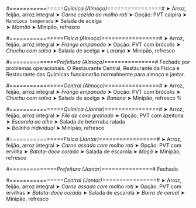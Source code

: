 
*#================Química (Almoço)================#*
➤ Arroz, feijão, arroz integral
➤ *Carne cozida ao molho roti*
➤ Opção: PVT caipira
➤ `Mandioca temperada`
➤ Salada de acelga   
➤ *Mamão*
➤ Minipão, refresco

*#================Física (Almoço)=================#*
➤ Arroz, feijão, arroz integral
➤ *Frango empanado*
➤ Opção: PVT com brócolis
➤ *Chuchu com salsa*
➤ Salada de acelga
➤ *Laranja*
➤ Minipão, refresco

*#==============Prefeitura (Almoço)===============#*
Fechado por problemas operacionais. O Restaurante Central, Restaurante da Física e Restaurante das Químicas funcionarão normalmente para almoço e jantar.

*#================Central (Almoço)================#*
➤ Arroz, feijão, arroz integral
➤ *Frango empanado*
➤ Opção: PVT com brócolis
➤ *Chuchu com salsa*
➤ Salada de acelga
➤ *Banana*
➤ Minipão, refresco
%

*#================Química (Jantar)================#*
➤ Arroz, feijão, arroz integral
➤ *Filé de coxa grelhado*
➤ Opção: PVT com azeitona    
➤ *Escarola ao alho*
➤ Salada de beterraba ralada       
➤ *Bolinho individual*
➤ Minipão, refresco

*#================Física (Jantar)=================#*
➤ Arroz, feijão, arroz integral
➤ *Carne assada com molho roti*
➤ Opção: PVT com ervilha
➤ *Batata-doce corada*
➤ Salada de escarola
➤ *Maçã*
➤ Minipão, refresco

*#==============Prefeitura (Jantar)===============#*
Fechado

*#================Central (Jantar)================#*
➤ Arroz, feijão, arroz integral
➤ *Carne assada com molho roti*
➤ Opção: PVT com ervilhas
➤ *Batata-doce corada*
➤ Salada de escarola
➤ *Barra de cereal*
➤ Minipão, refresco

